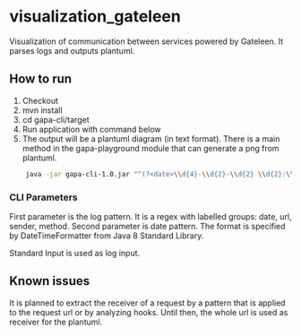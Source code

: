 # visualization_gateleen
Visualization of communication between services powered by Gateleen.
It parses logs and outputs plantuml.

## How to run
1. Checkout
2. mvn install
3. cd gapa-cli/target
4. Run application with command below
5. The output will be a plantuml diagram (in text format). 
There is a main method in the gapa-playground module that can generate a png from plantuml.

```bash
    java -jar gapa-cli-1.0.jar "^(?<date>\\d{4}-\\d{2}-\\d{2} \\d{2}:\\d{2}:\\d{2},\\d{3})\\s+(\\S+)\\s+(\\S+)\\s+(\\S+)\\s+(\\S+) - %(\\S+)\\s+(?<method>GET|PUT|POST|DELETE)\\s+(?<url>\\S+)\\s+s=(?<sender>\\w+)" "yyyy-MM-dd HH:mm:ss,SSS" < ../../gapa-test/src/test/resources/sample_log 
```

### CLI Parameters

First parameter is the log pattern. It is a regex with labelled groups: date, url, sender, method.
Second parameter is date pattern. The format is specified by DateTimeFormatter from Java 8 Standard Library.

Standard Input is used as log input.

## Known issues
It is planned to extract the receiver of a request by a pattern that is applied to the request url or by analyzing hooks. Until then, the whole url is used as receiver for the plantuml.
